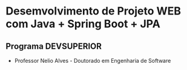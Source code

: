 # Desemvolvimento de Projeto WEB com Java + Spring Boot + JPA  
## Programa DEVSUPERIOR
- Professor Nelio Alves - Doutorado em Engenharia de Software
